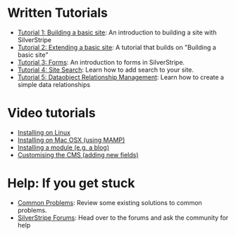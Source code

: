 # Written Tutorials

 * [Tutorial 1: Building a basic site](1-building-a-basic-site): An introduction to building a site with
SilverStripe
 * [Tutorial 2: Extending a basic site](2-extending-a-basic-site): A tutorial that builds on "Building a basic
site"
 * [Tutorial 3: Forms](3-forms): An introduction to forms in SilverStripe.
 * [Tutorial 4: Site Search](4-site-search): Learn how to add search to your site.
 * [Tutorial 5: Dataobject Relationship Management](5-dataobject-relationship-management): Learn how to create
a simple data relationships

#  Video tutorials

*  [Installing on Linux](http://silverstripe.org/assets/screencasts/Tutorial-InstallingLinux-DM08.swf)
*  [Installing on Mac OSX (using MAMP)](http://silverstripe.org/assets/screencasts/Tutorial-InstallingMAMP-SW08.swf)
*  [Installing a module (e.g. a blog)](http://silverstripe.org/assets/screencasts/Tutorial-InstallingBlogModule-DM08.swf)
*  [Customising the CMS (adding new fields)](http://silverstripe.org/assets/screencasts/Tutorial-ChangingFields-DM08.swf)

# Help: If you get stuck

 * [Common Problems](/topics/common-problems): Review some existing solutions to common problems.
 * [SilverStripe Forums](http://www.silverstripe.com/silverstripe-forum/): Head over to the forums and ask the community
for help
